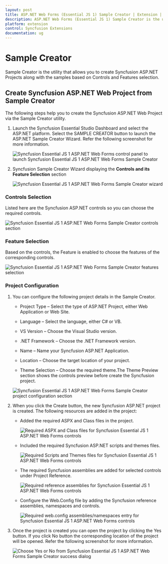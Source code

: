 ```yaml
---
layout: post
title: ASP.NET Web Forms (Essential JS 1) Sample Creator | Extension | Syncfusion
description: ASP.NET Web Forms (Essential JS 1) Sample Creator is the utility that allows you to create Syncfusion ASP.NET WebForms (Essential JS 1) Projects along with the samples based on Controls and Features selection
platform: extension
control: Syncfusion Extensions
documentation: ug
---
```


# Sample Creator

Sample Creator is the utility that allows you to create Syncfusion ASP.NET Projects along with the samples based on Controls and Features selection.

## Create Syncfusion ASP.NET Web Project from Sample Creator

The following steps help you to create the Syncfusion ASP.NET Web Project via the Sample Creator utility.

1. Launch the Syncfusion Essential Studio Dashboard and select the ASP.NET platform. Select the SAMPLE CREATOR button to launch the ASP.NET Sample Creator Wizard. Refer the following screenshot for more information.

   ![Syncfusion Essential JS 1 ASP.NET Web Forms control panel to launch Syncfusion Essential JS 1 ASP.NET Web Forms Sample Creator](Sample-Creator_images/SampleCreator-img1.jpeg)

2. Syncfusion Sample Creator Wizard displaying the **Controls and its Feature Selection** section

   ![Syncfusion Essential JS 1 ASP.NET Web Forms Sample Creator wizard](Sample-Creator_images/SampleCreator-img2.jpeg)


### Controls Selection

Listed here are the Syncfusion ASP.NET controls so you can choose the required controls.

   ![Syncfusion Essential JS 1 ASP.NET Web Forms Sample Creator controls section](Sample-Creator_images/SampleCreator-img3.jpeg)

### Feature Selection

Based on the controls, the Feature is enabled to choose the features of the corresponding controls.

   ![Syncfusion Essential JS 1 ASP.NET Web Forms Sample Creator features selection](Sample-Creator_images/SampleCreator-img4.jpeg)


### Project Configuration

1. You can configure the following project details in the Sample Creator.

   * Project Type – Select the type of ASP.NET Project, either Web Application or Web Site.

   * Language – Select the language, either C# or VB.

   * VS Version – Choose the Visual Studio version.

   * .NET Framework – Choose the .NET Framework version.

   * Name – Name your Syncfusion ASP.NET Application.

   * Location – Choose the target location of your project.

   * Theme Selection – Choose the required theme.The Theme Preview section shows the controls preview before create the Syncfusion project.

   ![Syncfusion Essential JS 1 ASP.NET Web Forms Sample Creator project configuration section](Sample-Creator_images/SampleCreator-img6.jpeg)


2. When you click the Create button, the new Syncfusion ASP.NET project is created. The following resources are added in the project:

   * Added the required ASPX and Class files in the project.

     ![Required ASPX and Class files for Syncfusion Essential JS 1 ASP.NET Web Forms controls](Sample-Creator_images/SampleCreator-img7.jpeg)

   * Included the required Syncfusion ASP.NET scripts and themes files.

     ![Required Scripts and Themes files for Syncfusion Essential JS 1 ASP.NET Web Forms controls](Sample-Creator_images/SampleCreator-img8.jpeg)

   * The required Syncfusion assemblies are added for selected controls under Project Reference.

     ![Required reference assemblies for Syncfusion Essential JS 1 ASP.NET Web Forms controls](Sample-Creator_images/SampleCreator-img9.jpeg)

   * Configure the Web.Config file by adding the Syncfusion reference assemblies, namespaces and controls.

     ![Required web.config assemblies/namespaces entry for Syncfusion Essential JS 1 ASP.NET Web Forms controls](Sample-Creator_images/SampleCreator-img10.jpeg)

3. Once the project is created you can open the project by clicking the Yes button. If you click No button the corresponding location of the project will be opened. Refer the following screenshot for more information.

   ![Choose Yes or No from Syncfusion Essential JS 1 ASP.NET Web Forms Sample Creator success dialog](Sample-Creator_images/SampleCreator-img11.jpeg)
